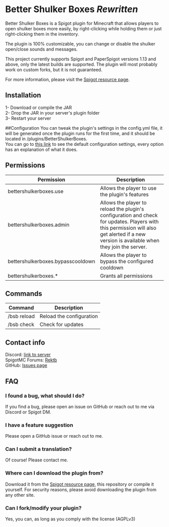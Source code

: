 # Better Shulker Boxes _Rewritten_
Better Shulker Boxes is a Spigot plugin for Minecraft that allows
players to open shulker boxes more easily, by right-clicking while holding them
or just right-clicking them in the inventory.

The plugin is 100% customizable, you can change or disable the
shulker open/close sounds and messages.

This project currently supports Spigot and PaperSpigot versions 1.13 and above,
only the latest builds are supported. The plugin will most probably work on custom forks,
but it is not guaranteed.

For more information, please visit the [Spigot resource page](https://www.spigotmc.org/resources/bsb-better-shulker-boxes-1-12-1-16.58837/).

## Installation
1- Download or compile the JAR<br>
2- Drop the JAR in your server's plugin folder<br>
3- Restart your server<br>

##Configuration
You can tweak the plugin's settings in the config.yml file, it will be generated
once the plugin runs for the first time, and it should be located in /plugins/BetterShulkerBoxes.<br>
You can go to [this link](https://github.com/lMartin3/BetterShulkerBoxesRewritten/blob/master/src/main/resources/config.yml)
to see the default configuration settings, every option has an explanation of what it does.

## Permissions
| Permission                        | Description                                                                                                                                                                               |
|-----------------------------------|-------------------------------------------------------------------------------------------------------------------------------------------------------------------------------------------|
| bettershulkerboxes.use            | Allows the player to use the plugin's features                                                                                                                                            |
| bettershulkerboxes.admin          | Allows the player to reload the plugin's configuration and check for updates. Players with this permission will also get alerted if a new version is available when they join the server. |
| bettershulkerboxes.bypasscooldown | Allows the player to bypass the configured cooldown                                                                                                                                       |
| bettershulkerboxes.*              | Grants all permissions                                                                                                                                                                    |

## Commands
| Command     | Description              |
|-------------|--------------------------|
| /bsb reload | Reload the configuration |
| /bsb check  | Check for updates        |

## Contact info
Discord: [link to server](https://discord.gg/DnAHWMG) <br>
SpigotMC Forums: [Rektb](https://www.spigotmc.org/members/rektb.384908/) <br>
GitHub: [Issues page](https://github.com/lMartin3/BetterShulkerBoxesRewritten/issues)

## FAQ

### I found a bug, what should I do?
If you find a bug, please open an issue on GitHub or reach out to me via Discord or Spigot DM.

### I have a feature suggestion
Please open a GitHub issue or reach out to me.

### Can I submit a translation?
Of course! Please contact me.

### Where can I download the plugin from?
Download it from the [Spigot resource page](https://www.spigotmc.org/resources/bsb-better-shulker-boxes-1-12-1-16.58837/),
this repository or compile it yourself.
For security reasons, please avoid downloading the plugin from any other site.

### Can I fork/modify your plugin?
Yes, you can, as long as you comply with the license (AGPLv3)
